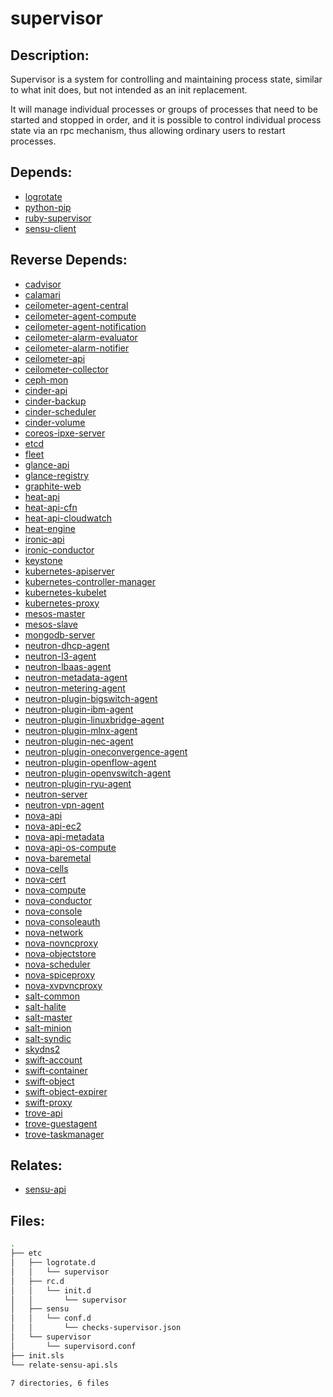 # supervisor

## Description:

Supervisor is a system for controlling and maintaining process state, similar to what init does, but not intended as an init replacement.

It will manage individual processes or groups of processes that need to be started and stopped in order, and it is possible to control individual process state via an rpc mechanism, thus allowing ordinary users to restart processes.

## Depends:

  -  [logrotate](salt/logrotate)
  -  [python-pip](salt/python-pip)
  -  [ruby-supervisor](salt/ruby-supervisor)
  -  [sensu-client](salt/sensu-client)

## Reverse Depends:

  -  [cadvisor](salt/cadvisor)
  -  [calamari](salt/calamari)
  -  [ceilometer-agent-central](salt/ceilometer-agent-central)
  -  [ceilometer-agent-compute](salt/ceilometer-agent-compute)
  -  [ceilometer-agent-notification](salt/ceilometer-agent-notification)
  -  [ceilometer-alarm-evaluator](salt/ceilometer-alarm-evaluator)
  -  [ceilometer-alarm-notifier](salt/ceilometer-alarm-notifier)
  -  [ceilometer-api](salt/ceilometer-api)
  -  [ceilometer-collector](salt/ceilometer-collector)
  -  [ceph-mon](salt/ceph-mon)
  -  [cinder-api](salt/cinder-api)
  -  [cinder-backup](salt/cinder-backup)
  -  [cinder-scheduler](salt/cinder-scheduler)
  -  [cinder-volume](salt/cinder-volume)
  -  [coreos-ipxe-server](salt/coreos-ipxe-server)
  -  [etcd](salt/etcd)
  -  [fleet](salt/fleet)
  -  [glance-api](salt/glance-api)
  -  [glance-registry](salt/glance-registry)
  -  [graphite-web](salt/graphite-web)
  -  [heat-api](salt/heat-api)
  -  [heat-api-cfn](salt/heat-api-cfn)
  -  [heat-api-cloudwatch](salt/heat-api-cloudwatch)
  -  [heat-engine](salt/heat-engine)
  -  [ironic-api](salt/ironic-api)
  -  [ironic-conductor](salt/ironic-conductor)
  -  [keystone](salt/keystone)
  -  [kubernetes-apiserver](salt/kubernetes-apiserver)
  -  [kubernetes-controller-manager](salt/kubernetes-controller-manager)
  -  [kubernetes-kubelet](salt/kubernetes-kubelet)
  -  [kubernetes-proxy](salt/kubernetes-proxy)
  -  [mesos-master](salt/mesos-master)
  -  [mesos-slave](salt/mesos-slave)
  -  [mongodb-server](salt/mongodb-server)
  -  [neutron-dhcp-agent](salt/neutron-dhcp-agent)
  -  [neutron-l3-agent](salt/neutron-l3-agent)
  -  [neutron-lbaas-agent](salt/neutron-lbaas-agent)
  -  [neutron-metadata-agent](salt/neutron-metadata-agent)
  -  [neutron-metering-agent](salt/neutron-metering-agent)
  -  [neutron-plugin-bigswitch-agent](salt/neutron-plugin-bigswitch-agent)
  -  [neutron-plugin-ibm-agent](salt/neutron-plugin-ibm-agent)
  -  [neutron-plugin-linuxbridge-agent](salt/neutron-plugin-linuxbridge-agent)
  -  [neutron-plugin-mlnx-agent](salt/neutron-plugin-mlnx-agent)
  -  [neutron-plugin-nec-agent](salt/neutron-plugin-nec-agent)
  -  [neutron-plugin-oneconvergence-agent](salt/neutron-plugin-oneconvergence-agent)
  -  [neutron-plugin-openflow-agent](salt/neutron-plugin-openflow-agent)
  -  [neutron-plugin-openvswitch-agent](salt/neutron-plugin-openvswitch-agent)
  -  [neutron-plugin-ryu-agent](salt/neutron-plugin-ryu-agent)
  -  [neutron-server](salt/neutron-server)
  -  [neutron-vpn-agent](salt/neutron-vpn-agent)
  -  [nova-api](salt/nova-api)
  -  [nova-api-ec2](salt/nova-api-ec2)
  -  [nova-api-metadata](salt/nova-api-metadata)
  -  [nova-api-os-compute](salt/nova-api-os-compute)
  -  [nova-baremetal](salt/nova-baremetal)
  -  [nova-cells](salt/nova-cells)
  -  [nova-cert](salt/nova-cert)
  -  [nova-compute](salt/nova-compute)
  -  [nova-conductor](salt/nova-conductor)
  -  [nova-console](salt/nova-console)
  -  [nova-consoleauth](salt/nova-consoleauth)
  -  [nova-network](salt/nova-network)
  -  [nova-novncproxy](salt/nova-novncproxy)
  -  [nova-objectstore](salt/nova-objectstore)
  -  [nova-scheduler](salt/nova-scheduler)
  -  [nova-spiceproxy](salt/nova-spiceproxy)
  -  [nova-xvpvncproxy](salt/nova-xvpvncproxy)
  -  [salt-common](salt/salt-common)
  -  [salt-halite](salt/salt-halite)
  -  [salt-master](salt/salt-master)
  -  [salt-minion](salt/salt-minion)
  -  [salt-syndic](salt/salt-syndic)
  -  [skydns2](salt/skydns2)
  -  [swift-account](salt/swift-account)
  -  [swift-container](salt/swift-container)
  -  [swift-object](salt/swift-object)
  -  [swift-object-expirer](salt/swift-object-expirer)
  -  [swift-proxy](salt/swift-proxy)
  -  [trove-api](salt/trove-api)
  -  [trove-guestagent](salt/trove-guestagent)
  -  [trove-taskmanager](salt/trove-taskmanager)

## Relates:

  -  [sensu-api](salt/sensu-api)

## Files:

```bash
.
├── etc
│   ├── logrotate.d
│   │   └── supervisor
│   ├── rc.d
│   │   └── init.d
│   │       └── supervisor
│   ├── sensu
│   │   └── conf.d
│   │       └── checks-supervisor.json
│   └── supervisor
│       └── supervisord.conf
├── init.sls
└── relate-sensu-api.sls

7 directories, 6 files
```
